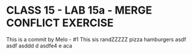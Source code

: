 # CLASS 15 - LAB 15a - MERGE CONFLICT EXERCISE

This is a commit by Melo - #1
This sis randZZZZZ pizza hamburgers 
asdf
asdf
asddd
d
asdfe4
e
aca
